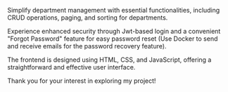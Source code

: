 Simplify department management with essential functionalities, including CRUD operations, paging, and sorting for departments.

Experience enhanced security through Jwt-based login and a convenient "Forgot Password" feature for easy password reset (Use Docker to send and receive emails for the password recovery feature).

The frontend is designed using HTML, CSS, and JavaScript, offering a straightforward and effective user interface.

Thank you for your interest in exploring my project!

